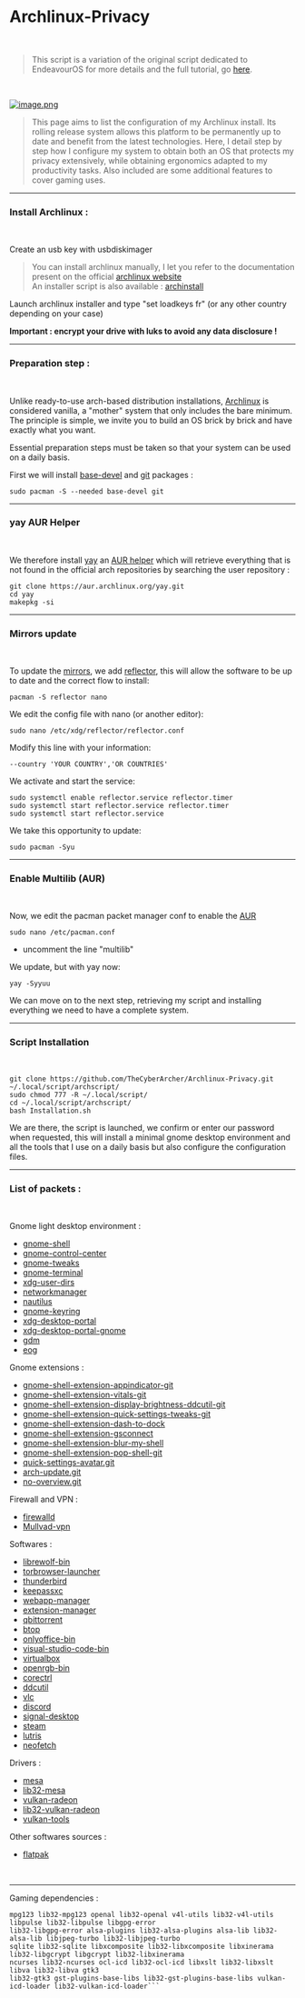 # Archlinux-Privacy

<br />

>This script is a variation of the original script dedicated to EndeavourOS for more details and the full tutorial, go [here](https://github.com/TheCyberArcher/EndeavourOS-Privacy). 

<br />

[![image.png](https://i.postimg.cc/cLCDrmmq/image.png)](https://postimg.cc/YvcNPQZ8)

>This page aims to list the configuration of my Archlinux install. Its rolling release system allows this platform to be permanently up to date and benefit from the latest technologies. Here, I detail step by step how I configure my system to obtain both an OS that protects my privacy extensively, while obtaining ergonomics adapted to my productivity tasks. Also included are some additional features to cover gaming uses.

---

### Install Archlinux : 

<br />

Create an usb key with usbdiskimager

>You can install archlinux manually, I let you refer to the documentation present on the official [archlinux website](https://wiki.archlinux.org/title/Installation_guide) \
An installer script is also available : [archinstall](https://wiki.archlinux.org/title/Archinstall)

Launch archlinux installer and type "set loadkeys fr" (or any other country depending on your case)

____Important : encrypt your drive with luks to avoid any data disclosure !____

---

### Preparation step : 

<br />

Unlike ready-to-use arch-based distribution installations, [Archlinux](https://fr.wikipedia.org/wiki/Arch_Linux) is considered vanilla, a "mother" system that only includes the bare minimum. The principle is simple, we invite you to build an OS brick by brick and have exactly what you want.

Essential preparation steps must be taken so that your system can be used on a daily basis.

First we will install [base-devel](https://archlinux.org/packages/core/any/base-devel/) and [git](https://wiki.archlinux.org/title/Git) packages : 

```sudo pacman -S --needed base-devel git```

---

### yay AUR Helper

<br />

We therefore install [yay](https://github.com/Jguer/yay) an [AUR helper](https://wiki.archlinux.org/title/AUR_helpers) which will retrieve everything that is not found in the official arch repositories by searching the user repository : 

```git clone https://aur.archlinux.org/yay.git``` \
```cd yay``` \
```makepkg -si```

---

### Mirrors update

<br />

To update the [mirrors](https://wiki.archlinux.org/title/Mirrors), we add [reflector](https://wiki.archlinux.org/title/Reflector), this will allow the software to be up to date and the correct flow to install:

```pacman -S reflector nano```

We edit the config file with nano (or another editor):

```sudo nano /etc/xdg/reflector/reflector.conf```

Modify this line with your information:

```--country 'YOUR COUNTRY','OR COUNTRIES'```

We activate and start the service:

```sudo systemctl enable reflector.service reflector.timer``` \
```sudo systemctl start reflector.service reflector.timer``` \
```sudo systemctl start reflector.service```

We take this opportunity to update:

```sudo pacman -Syu```

---

### Enable Multilib (AUR)

<br />

Now, we edit the pacman packet manager conf to enable the [AUR](https://aur.archlinux.org/)

```sudo nano /etc/pacman.conf```

- uncomment the line "multilib"


We update, but with yay now:

```yay -Syyuu```

We can move on to the next step, retrieving my script and installing everything we need to have a complete system.

---

### Script Installation

<br />

```git clone https://github.com/TheCyberArcher/Archlinux-Privacy.git ~/.local/script/archscript/``` \
```sudo chmod 777 -R ~/.local/script/``` \
```cd ~/.local/script/archscript/``` \
```bash Installation.sh```

We are there, the script is launched, we confirm or enter our password when requested, this will install a minimal gnome desktop environment and all the tools that I use on a daily basis but also configure the configuration files.

---

### List of packets : 

<br />

Gnome light desktop environment : 

- [gnome-shell](https://archlinux.org/packages/extra/x86_64/gnome-shell/)
- [gnome-control-center](https://archlinux.org/packages/extra/x86_64/gnome-control-center/)
- [gnome-tweaks](https://archlinux.org/packages/extra/any/gnome-tweaks/)
- [gnome-terminal](https://archlinux.org/packages/extra/x86_64/gnome-terminal/)
- [xdg-user-dirs](https://archlinux.org/packages/extra/x86_64/xdg-user-dirs/)
- [networkmanager](https://archlinux.org/packages/extra/x86_64/networkmanager/)
- [nautilus](https://archlinux.org/packages/extra/x86_64/nautilus/) 
- [gnome-keyring](https://archlinux.org/packages/extra/x86_64/gnome-keyring/)
- [xdg-desktop-portal](https://archlinux.org/packages/extra/x86_64/xdg-desktop-portal/)
- [xdg-desktop-portal-gnome](https://archlinux.org/packages/extra/x86_64/xdg-desktop-portal-gnome/)
- [gdm](https://archlinux.org/packages/extra/x86_64/gdm/)
- [eog](https://archlinux.org/packages/extra/x86_64/eog/)

Gnome extensions : 

- [gnome-shell-extension-appindicator-git](https://github.com/ubuntu/gnome-shell-extension-appindicator)
- [gnome-shell-extension-vitals-git](https://github.com/corecoding/Vitals)
- [gnome-shell-extension-display-brightness-ddcutil-git](https://github.com/daitj/gnome-display-brightness-ddcutil)
- [gnome-shell-extension-quick-settings-tweaks-git](https://github.com/qwreey/quick-settings-tweaks)
- [gnome-shell-extension-dash-to-dock](https://github.com/micheleg/dash-to-dock)
- [gnome-shell-extension-gsconnect](https://github.com/GSConnect/gnome-shell-extension-gsconnect)
- [gnome-shell-extension-blur-my-shell](https://github.com/aunetx/blur-my-shell)
- [gnome-shell-extension-pop-shell-git](https://github.com/pop-os/shell)
- [quick-settings-avatar.git](https://github.com/d-go/quick-settings-avatar)
- [arch-update.git](https://github.com/RaphaelRochet/arch-update)
- [no-overview.git](https://github.com/fthx/no-overview)

Firewall and VPN : 

- [firewalld](https://firewalld.org/)
- [Mullvad-vpn](https://mullvad.net/fr)

Softwares : 

- [librewolf-bin](https://librewolf.net/)
- [torbrowser-launcher](https://www.torproject.org/fr/download/)
- [thunderbird](https://www.thunderbird.net/fr/)
- [keepassxc](https://keepassxc.org/)
- [webapp-manager](https://aur.archlinux.org/packages/webapp-manager)
- [extension-manager](https://aur.archlinux.org/packages/extension-manager)
- [qbittorrent](https://www.qbittorrent.org/)
- [btop](https://github.com/aristocratos/btop)
- [onlyoffice-bin](https://www.onlyoffice.com/fr/)
- [visual-studio-code-bin](https://code.visualstudio.com/)
- [virtualbox](https://www.virtualbox.org/)
- [openrgb-bin](https://openrgb.org/)
- [corectrl](https://gitlab.com/corectrl/corectrl)
- [ddcutil](https://www.ddcutil.com/)
- [vlc](https://www.videolan.org/vlc/)
- [discord](https://discord.com/)
- [signal-desktop](https://signal.org/download/)
- [steam](https://store.steampowered.com/)
- [lutris](https://lutris.net/)
- [neofetch](https://github.com/dylanaraps/neofetch)

Drivers : 

- [mesa](https://archlinux.org/packages/extra/x86_64/mesa/)
- [lib32-mesa](https://archlinux.org/packages/multilib/x86_64/lib32-mesa/)
- [vulkan-radeon](https://archlinux.org/packages/extra/x86_64/vulkan-radeon/)
- [lib32-vulkan-radeon](https://archlinux.org/packages/multilib/x86_64/lib32-vulkan-radeon/)
- [vulkan-tools](https://archlinux.org/packages/extra/x86_64/vulkan-tools/)

Other softwares sources : 

- [flatpak](https://www.flatpak.org/)

<br />

---

Gaming dependencies : 

```proton-ge-custom wine-staging giflib lib32-giflib libpng lib32-libpng libldap lib32-libldap gnutls lib32-gnutls
mpg123 lib32-mpg123 openal lib32-openal v4l-utils lib32-v4l-utils libpulse lib32-libpulse libgpg-error
lib32-libgpg-error alsa-plugins lib32-alsa-plugins alsa-lib lib32-alsa-lib libjpeg-turbo lib32-libjpeg-turbo
sqlite lib32-sqlite libxcomposite lib32-libxcomposite libxinerama lib32-libgcrypt libgcrypt lib32-libxinerama
ncurses lib32-ncurses ocl-icd lib32-ocl-icd libxslt lib32-libxslt libva lib32-libva gtk3
lib32-gtk3 gst-plugins-base-libs lib32-gst-plugins-base-libs vulkan-icd-loader lib32-vulkan-icd-loader```
